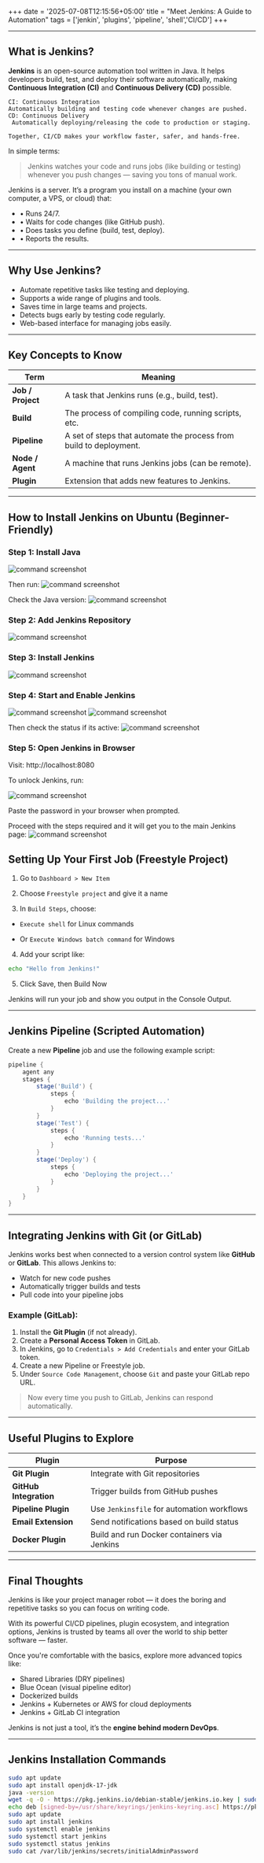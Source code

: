 +++
date = '2025-07-08T12:15:56+05:00'
title = "Meet Jenkins: A Guide to Automation"
tags = ['jenkin', 'plugins', 'pipeline', 'shell','CI/CD']
+++

---

## What is Jenkins?

**Jenkins** is an open-source automation tool written in Java. It helps developers build, test, and deploy their software automatically, making **Continuous Integration (CI)** and **Continuous Delivery (CD)** possible.

```
CI: Continuous Integration
Automatically building and testing code whenever changes are pushed. 
CD: Continuous Delivery
 Automatically deploying/releasing the code to production or staging. 

Together, CI/CD makes your workflow faster, safer, and hands-free.
```

In simple terms:
> Jenkins watches your code and runs jobs (like building or testing) whenever you push changes — saving you tons of manual work.

Jenkins is a server.
It’s a program you install on a machine (your own computer, a VPS, or cloud) that:
   - • Runs 24/7.
   - • Waits for code changes (like GitHub push).
   - • Does tasks you define (build, test, deploy).
   - • Reports the results.

---

##  Why Use Jenkins?

- Automate repetitive tasks like testing and deploying.
- Supports a wide range of plugins and tools.
- Saves time in large teams and projects.
- Detects bugs early by testing code regularly.
- Web-based interface for managing jobs easily.

---

##  Key Concepts to Know

| Term | Meaning |
|------|---------|
| **Job / Project** | A task that Jenkins runs (e.g., build, test). |
| **Build** | The process of compiling code, running scripts, etc. |
| **Pipeline** | A set of steps that automate the process from build to deployment. |
| **Node / Agent** | A machine that runs Jenkins jobs (can be remote). |
| **Plugin** | Extension that adds new features to Jenkins. |

---

##  How to Install Jenkins on Ubuntu (Beginner-Friendly)

### Step 1: Install Java
![command screenshot](/jenkins/s1.png)

Then run:
![command screenshot](/jenkins/s2.png)

Check the Java version:
![command screenshot](/jenkins/s3.png)

### Step 2: Add Jenkins Repository
![command screenshot](/jenkins/s4.png)


### Step 3: Install Jenkins
![command screenshot](/jenkins/s7.png)

### Step 4: Start and Enable Jenkins
![command screenshot](/jenkins/s8.png)
![command screenshot](/jenkins/s9.png)

Then check the status if its active:
 ![command screenshot](/jenkins/s10.png)


### Step 5: Open Jenkins in Browser
Visit: http://localhost:8080

To unlock Jenkins, run:

![command screenshot](/jenkins/s13.png)

Paste the password in your browser when prompted.

Proceed with the steps required and
it will get you to the main Jenkins page:
![command screenshot](/jenkins/s18.png)


## Setting Up Your First Job (Freestyle Project)
1. Go to `Dashboard > New Item`

1. Choose `Freestyle project` and give it a name

3. In `Build Steps`, choose:

- `Execute shell` for Linux commands

- Or `Execute Windows batch command` for Windows

4. Add your script like:
```bash
echo "Hello from Jenkins!"
```
5. Click Save, then Build Now

Jenkins will run your job and show you output in the Console Output.

---

## Jenkins Pipeline (Scripted Automation)

Create a new **Pipeline** job and use the following example script:

```groovy
pipeline {
    agent any
    stages {
        stage('Build') {
            steps {
                echo 'Building the project...'
            }
        }
        stage('Test') {
            steps {
                echo 'Running tests...'
            }
        }
        stage('Deploy') {
            steps {
                echo 'Deploying the project...'
            }
        }
    }
}
```

---

## Integrating Jenkins with Git (or GitLab)

Jenkins works best when connected to a version control system like **GitHub** or **GitLab**. This allows Jenkins to:

- Watch for new code pushes
- Automatically trigger builds and tests
- Pull code into your pipeline jobs

### Example (GitLab):

1. Install the **Git Plugin** (if not already).
2. Create a **Personal Access Token** in GitLab.
3. In Jenkins, go to `Credentials > Add Credentials` and enter your GitLab token.
4. Create a new Pipeline or Freestyle job.
5. Under `Source Code Management`, choose `Git` and paste your GitLab repo URL.

> Now every time you push to GitLab, Jenkins can respond automatically.
---

## Useful Plugins to Explore

| Plugin              | Purpose                                        |
|---------------------|------------------------------------------------|
| **Git Plugin**       | Integrate with Git repositories                |
| **GitHub Integration** | Trigger builds from GitHub pushes              |
| **Pipeline Plugin**  | Use `Jenkinsfile` for automation workflows     |
| **Email Extension**  | Send notifications based on build status       |
| **Docker Plugin**    | Build and run Docker containers via Jenkins    |
---

## Final Thoughts

Jenkins is like your project manager robot — it does the boring and repetitive tasks so you can focus on writing code.

With its powerful CI/CD pipelines, plugin ecosystem, and integration options, Jenkins is trusted by teams all over the world to ship better software — faster.

Once you're comfortable with the basics, explore more advanced topics like:

- Shared Libraries (DRY pipelines)
- Blue Ocean (visual pipeline editor)
- Dockerized builds
- Jenkins + Kubernetes or AWS for cloud deployments
- Jenkins + GitLab CI integration

 Jenkins is not just a tool, it’s the **engine behind modern DevOps**.

---

## Jenkins Installation Commands
```bash
sudo apt update
sudo apt install openjdk-17-jdk
java -version
wget -q -O - https://pkg.jenkins.io/debian-stable/jenkins.io.key | sudo tee /usr/share/keyrings/jenkins-keyring.asc > /dev/null
echo deb [signed-by=/usr/share/keyrings/jenkins-keyring.asc] https://pkg.jenkins.io/debian-stable binary/ | sudo tee /etc/apt/sources.list.d/jenkins.list > /dev/null
sudo apt update
sudo apt install jenkins
sudo systemctl enable jenkins
sudo systemctl start jenkins
sudo systemctl status jenkins
sudo cat /var/lib/jenkins/secrets/initialAdminPassword
```

